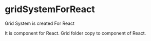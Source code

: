 # gridSystemForReact
Grid System is created For React

It is component for React. Grid folder copy to component of React.
